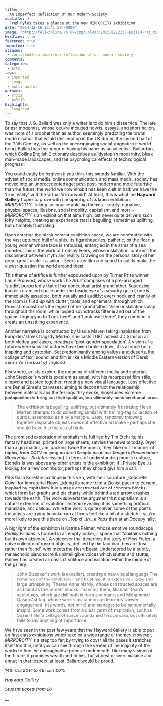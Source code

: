 ```yaml
---
title: >
  An Imperfect Reflection Of Our Modern Society
subtitle: >
  Fred Fyles takes a glance at the new MIRRORCITY exhibition
date: "2014-12-18 15:41:59 +0000"
image: "http://felixonline.co.uk/img/upload/201501212237-ps3110-rsz_mirrorcity_-_john_steazker_double_shadow_v_cropped.jpg"
headline: true
featured: true
imported: true
aliases:
 - /arts/5058/an-imperfect-reflection-of-our-modern-society
comments:
categories:
 - arts
tags:
 - imported
 - image
 - multi-author
authors:
 - ff712
 - ps3110
highlights:
 - longread
---
```


To say that J. G. Ballard was only a writer is to do him a disservice. The late British modernist, whose oeuvre included novels, essays, and short fiction, was more of a prophet than an author: seemingly predicting the brutal modernisation that would descend upon the UK during the second half of the 20th Century, as well as the accompanying social stagnation it would bring. Ballard has the honor of having his name as an adjective: Ballardian, which Collins English Dictionary describes as “dystopian modernity, bleak man-made landscapes, and the psychological effects of technological progress”.

You could easily be forgiven if you think this sounds familiar. With the advent of social media, online communication, and mass media, society has moved into an unprecedented age: post-post-modern and more futuristic than the future, the world we now inhabit has been cleft in half: we have the ‘true reality’, and the virtual ‘mirrorworld’. At least, this is what the __Hayward Gallery__ hopes to prove with the opening of its latest exhibition _MIRRORCITY_. Taking on innumerable big themes – reality, narrative, physical spaces, illusions, social mobility, capitalism, and more – _MIRRORCITY_ is an exhibition that aims high, but never quite delivers such lofty heights, creating an experience that is beguiling, sometimes uplifting, but ultimately frustrating.

Upon entering the bleak cement exhibition space, we are confronted with the vast upturned hull of a ship. Its figurehead lies, pathetic, on the floor: a young woman whose face is shrouded, entangled in the arms of a sea monster. This is the work of Lindsay Seers, whose installation confronts the disconnect between myth and reality. Drawing on the personal story of her great-great-uncle – a sailor – Seers uses film and sound to subtly make the viewer question the world around them.

This theme of artifice is further expounded upon by Turner Prize winner Laure Prouvost, whose work _The Artist_ comprises of a pre-arranged ‘studio’, purportedly that of her conceptual artist grandfather. Squeezing into this cramped space under the beady eye of a security guard, one is immediately assaulted, both visually and audibly: every nook and cranny of the room is filled up with clutter, tools, and ephemera, through which Provost reconstructs the legend of her grandfather. Video installations play throughout the room, while looped soundtracks filter in and out of the space. Urging you to ‘Look here!’ and ‘Look over there!’, they combine to create an unsettling experience.

Another narrative is constructed by Ursula Mayer: taking inspiration from Euripides’ Greek tragedy _Medea_, she casts LGBT activist JD Samson as both Medea and Jason, creating a ‘post-gender speculation’. A vision of a future where social structures have been broken down, it is at once both inspiring and dystopian. Set predominantly among valleys and deserts, the collage of text, sound, and film is like a Middle Eastern version of Derek Jarman’s _The Last of England_.

Elsewhere, artists explore the meaning of different media and materials. John Stezaker’s work is excellent as usual, with his repurposed film stills, clipped and pasted together, creating a new visual language. Less effective are Daniel Sinsel’s canvases: aiming to deconstruct the relationship between materials and the feelings they evoke, Sinsel uses extreme juxtaposition to bring out their qualities, but ultimately lacks emotional force.
> The exhibtion is beguiling, uplifting, but ultimately frustrating
Helen Marten attempts to do something similar with her rag-tag collection of curios, assembled as if by a magpie. Sadly, randomly throwing together disparate objects does not effective art make – perhaps she should leave it to the actual birds.

The promised exploration of capitalism is fulfilled by Tim Etchells; his fantasy headlines, printed on large sheets, satirise the news of today. Dryer than a gin martini, and packing twice the punch, they take on all manner of topics, from CCTV to gang culture (Sample headline: _Tonight’s Presentation: Black Hole – No Intermission_). In terms of understanding modern culture, Etchells is way above any other artists in the exhibition; if _Private Eye _is looking for a new contributor, perhaps they should give him a call.

Pil & Galia Kollektiv continue in this vein, with their sculpture _Concrete Gown for Immaterial Flows _taking its name from a Zionist paean to cement. Inspired by capitalism, it is a stage constructed out of concrete blocks which form bar graphs and pie charts, while behind a red arrow crashes towards the earth. The work subverts the argument that capitalism is a natural extension of evolution, instead revealing it as something artificial, manmade, and callous. While the work is quite clever, some of the points the artists are trying to make can at times feel like a bit of a stretch – you’re more likely to see this piece on _Top of __th__e Pops_ than at an Occupy rally.

A highlight of the exhibition is Katrina Palmer, whose emotive soundscape _Reality Flickers_ is housed in an empty locker, a space that “contains nothing but its own absence”. A voiceover that describes the story of Miss Ficker, a naive collector of tossed objects, defined by the fact that they are ‘lost rather than found’, who meets the Heart Beast. Underscored by a subtle, melancholic piano score & unintelligible voices which mutter and stutter, Palmer has created an oasis of solitude and isolation within the middle of the gallery.
> John Stezaker's work is excellent, creating a new visual language
The remainder of the exhibition – and trust me, it is extensive – is by and large uninspiring. There’s Anne Mardy, whose constructed spaces are as bland as the cement blocks inhabiting them; Michael Dean’s sculptures, which are dull both in form and name; and Mohammed Qasim Ashfaq, whose work simultaneously demands ‘viewer engagement’ (his words, not mine) and manages to be monumentally insipid. Some work comes from a clear germ of inspiration, such as Susan Hiller’s collage of space sounds and frequencies, but ultimately fails to say anything of importance.

We have seen in the past few years that the Hayward Gallery is able to put on first class exhibitions which take on a wide range of themes. However, _MIRRORCITY_ is a step too far; by trying to cover all the bases it stretches itself too thin, until you can see through the veneer of the majority of the works to find the unimaginative premise underneath. Like many visions of the future, it promises wealth and riches, but at best delivers malaise and ennui; in that respect, at least, Ballard would be proud.

_14th Oct 2014 to 4th Jan 2015_

_Hayward Gallery_

_Student tickets from £8_

__
